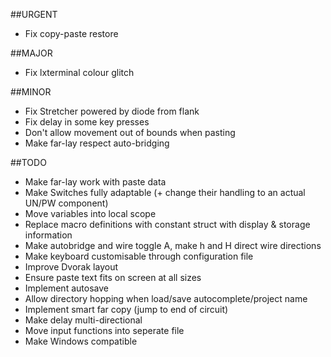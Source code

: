 ##URGENT
* Fix copy-paste restore

##MAJOR
* Fix lxterminal colour glitch

##MINOR
* Fix Stretcher powered by diode from flank
* Fix delay in some key presses
* Don't allow movement out of bounds when pasting
* Make far-lay respect auto-bridging

##TODO
* Make far-lay work with paste data
* Make Switches fully adaptable (+ change their handling to an actual UN/PW component)
* Move variables into local scope
* Replace macro definitions with constant struct with display & storage information
* Make autobridge and wire toggle A, make h and H direct wire directions
* Make keyboard customisable through configuration file
* Improve Dvorak layout
* Ensure paste text fits on screen at all sizes
* Implement autosave
* Allow directory hopping when load/save autocomplete/project name
* Implement smart far copy (jump to end of circuit)
* Make delay multi-directional
* Move input functions into seperate file
* Make Windows compatible
